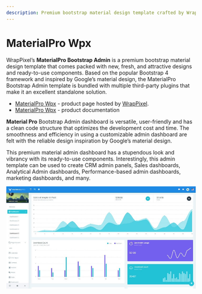 ```yaml
---
description: Premium bootstrap material design template crafted by WrapPixel.
---
```


# MaterialPro Wpx

WrapPixel’s **MaterialPro Bootstrap Admin** is a premium bootstrap material design template that comes packed with new, fresh, and attractive designs and ready-to-use components. Based on the popular Bootstrap 4 framework and inspired by Google’s material design, the MaterialPro Bootstrap Admin template is bundled with multiple third-party plugins that make it an excellent standalone solution.

* [MaterialPro Wpx](https://bit.ly/2NRHoFb) - product page hosted by [WrapPixel](../partners/wrappixel.md).
* [MaterialPro Wpx](https://bit.ly/3vKlRyJ) - product documentation

**Material Pro** Bootstrap Admin dashboard is versatile, user-friendly and has a clean code structure that optimizes the development cost and time. The smoothness and efficiency in using a customizable admin dashboard are felt with the reliable design inspiration by Google’s material design.

This premium material admin dashboard has a stupendous look and vibrancy with its ready-to-use components. Interestingly, this admin template can be used to create CRM admin panels, Sales dashboards, Analytical Admin dashboards, Performance-based admin dashboards, marketing dashboards, and many.

![MaterialPro Admin - Premium Bootstrap Template.](../../.gitbook/assets/docs-cover-materialpro-wpx.jpg)




